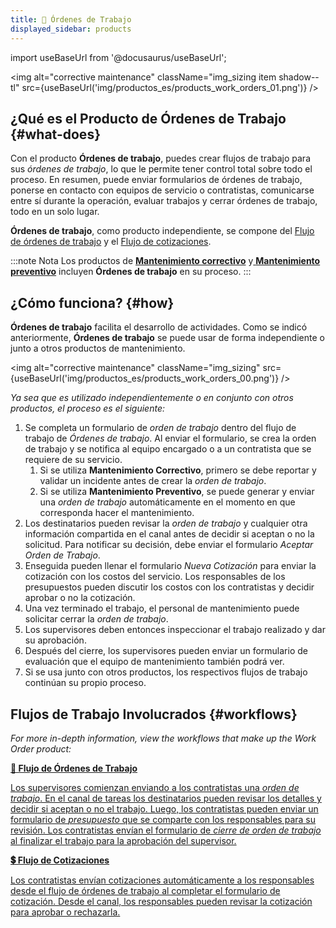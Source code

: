 ```yaml
---
title: 🧾 Órdenes de Trabajo
displayed_sidebar: products
---
```


import useBaseUrl from '@docusaurus/useBaseUrl'; 

<img alt="corrective maintenance" className="img_sizing item shadow--tl" src={useBaseUrl('img/productos_es/products_work_orders_01.png')} />
<br/>

## ¿Qué es el Producto de Órdenes de Trabajo {#what-does}

Con el producto **Órdenes de trabajo**, puedes crear flujos de trabajo para sus _órdenes de trabajo_, lo que le permite tener control total sobre todo el proceso. En resumen, puede enviar formularios de órdenes de trabajo, ponerse en contacto con equipos de servicio o contratistas, comunicarse entre sí durante la operación, evaluar trabajos y cerrar órdenes de trabajo, todo en un solo lugar.

**Órdenes de trabajo**, como producto independiente, se compone del [Flujo de órdenes de trabajo](/docs/products/workflows/work_orders/related-product/wo/overview_intro) y el [Flujo de cotizaciones](/docs/products/workflows/budget_management/related-product/wo/overview).

:::note Nota
Los productos de [**Mantenimiento correctivo**](/docs/products/corrective_maintenance/landing/overview) y[ **Mantenimiento preventivo**](/docs/products/preventive_maintenance/pm_overview) incluyen **Órdenes de trabajo** en su proceso.
:::

## ¿Cómo funciona? {#how}

**Órdenes de trabajo** facilita el desarrollo de actividades. Como se indicó anteriormente, **Órdenes de trabajo** se puede usar de forma independiente o junto a otros productos de mantenimiento.

<img alt="corrective maintenance" className="img_sizing" src={useBaseUrl('img/productos_es/products_work_orders_00.png')} />
<br/>

_Ya sea que es utilizado independientemente o en conjunto con otros productos, el proceso es el siguiente:_

1. Se completa un formulario de _orden de trabajo_ dentro del flujo de trabajo de _Órdenes de trabajo_. Al enviar el formulario, se crea la orden de trabajo y se notifica al equipo encargado o a un contratista que se requiere de su servicio.
    1. Si se utiliza **Mantenimiento Correctivo**, primero se debe reportar y validar un incidente antes de crear la _orden de trabajo_.
    2. Si se utiliza **Mantenimiento Preventivo**, se puede generar y enviar una _orden de trabajo_ automáticamente en el momento en que corresponda hacer el mantenimiento.
2. Los destinatarios pueden revisar la _orden de trabajo_ y cualquier otra información compartida en el canal antes de decidir si aceptan o no la solicitud. Para notificar su decisión, debe enviar el formulario _Aceptar Orden de Trabajo_.
3. Enseguida pueden llenar el formulario _Nueva Cotización_ para enviar la cotización con los costos del servicio. Los responsables de los presupuestos pueden discutir los costos con los contratistas y decidir aprobar o no la cotización.
4. Una vez terminado el trabajo, el personal de mantenimiento puede solicitar cerrar la _orden de trabajo_.
5. Los supervisores deben entonces inspeccionar el trabajo realizado y dar su aprobación.
6. Después del cierre, los supervisores pueden enviar un formulario de evaluación que el equipo de mantenimiento también podrá ver.
7. Si se usa junto con otros productos, los respectivos flujos de trabajo continúan su propio proceso.

## Flujos de Trabajo Involucrados {#workflows}
_For more in-depth information, view the workflows that make up the Work Order product:_

<div className="container">
<div className="row">

<div className="col col--12 margin-bottom--lg">
<a className="card2 padding--lg cardContainer_qNfC" href="/docs/products/workflows/work_orders/related-product/wo/overview_intro">

<span className="hero__subtitle"><b>🧾 Flujo de Órdenes de Trabajo</b></span> 

Los supervisores comienzan enviando a los contratistas una _orden de trabajo_. En el canal de tareas los destinatarios pueden revisar los detalles y decidir si aceptan o no el trabajo. Luego, los contratistas pueden enviar un formulario de _presupuesto_ que se comparte con los responsables para su revisión. Los contratistas envían el formulario de _cierre de orden de trabajo_ al finalizar el trabajo para la aprobación del supervisor.  

</a>
</div>

<div className="col col--12 margin-bottom--lg">
<a className="card2 padding--lg cardContainer_qNfC" href="/docs/products/workflows/budget_management/related-product/wo/overview">

<span className="hero__subtitle"><b>💲 Flujo de Cotizaciones</b></span> 

Los contratistas envían cotizaciones automáticamente a los responsables desde el flujo de órdenes de trabajo al completar el formulario de cotización. Desde el canal, los responsables pueden revisar la cotización para aprobar o rechazarla.

</a>
</div>

</div>
</div>
<br/>


